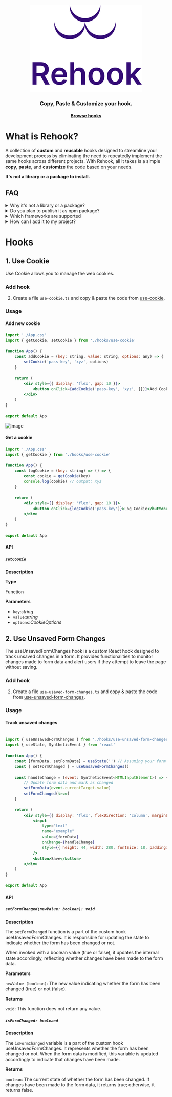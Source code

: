 <div align='center'><img src="./src/assets/icon.png"/></div>

<h3 align='center'>Copy, Paste & Customize your hook.</h3>
<h4 align='center'><a href="https://github.com/alamenai/rehook/tree/main/src/hooks" target="_blank" >Browse hooks</a></h4>

# What is Rehook?

A collection of **custom** and **reusable** hooks designed to streamline your development process by eliminating the need to repeatedly implement the same hooks across different projects. With Rehook, all it takes is a simple **copy**, **paste**, and **customize** the code based on your needs.

<b>It's not a library or a package to install.</b>

## FAQ

<details>
  <summary>Why it's not a library or a package?</summary>
    <br/>
  <p>I mean you do not install it as a dependency. It is not available or distributed via npm.
    <a href="https://github.com/alamenai/rehook/tree/main/src/hooks" target="_blank" >Pick the hook </a> you need. Copy and paste the code into your project and customize it based on your needs. The code is yours.</p>
     The idea behind this is to give you ownership and control over the code, allowing you to change, remove or add more code.
</details>

<details>
  <summary>Do you plan to publish it as npm package?</summary>
    <br/>
  <p>No. I have no plans to publish it as an npm package.</p>
</details>

<details>
  <summary>Which frameworks are supported</summary>
    <br/>
  <p>I would say any framework that supports React.</p>
</details>

<details>
  <summary>How can I add it to my project?</summary>
    <br/>
  <p>This project is written in TypeScript. I recommend using TypeScript for your projects as well. Create a folder named <code>hooks</code> inside your project and pick a hook from this <a href='https://github.com/alamenai/rehook/tree/main/src/hooks'>list</a> that solves your problem, then import it inside your component. That's it!</p>
</details>

# Hooks

## 1. Use Cookie

Use Cookie allows you to manage the web cookies.

### Add hook

2. Create a file `use-cookie.ts` and copy & paste the code from [use-cookie](https://github.com/alamenai/rehook/blob/main/src/hooks/use-cookie.ts).

### Usage

#### Add new cookie

```jsx
import './App.css'
import { getCookie, setCookie } from './hooks/use-cookie'

function App() {
    const addCookie = (key: string, value: string, options: any) => {
        setCookie('pass-key', 'xyz', options)
    }

    return (
        <div style={{ display: 'flex', gap: 10 }}>
            <button onClick={addCookie('pass-key', 'xyz', {})}>Add Cookie</button>
        </div>
    )
}

export default App

```

![image](https://github.com/alamenai/rehook/assets/20143684/dc7b3c1e-5d1f-4ea4-9af0-b764653b1017)

#### Get a cookie

```jsx
import './App.css'
import { getCookie } from './hooks/use-cookie'

function App() {
    const logCookie = (key: string) => () => {
        const cookie = getCookie(key)
        console.log(cookie) // output: xyz
    }

    return (
        <div style={{ display: 'flex', gap: 10 }}>
            <button onClick={logCookie('pass-key')}>Log Cookie</button>
        </div>
    )
}

export default App


```

#### API

##### `setCookie`

**Desscription**

**Type**

Function

**Parameters**

-   `key`:_string_
-   `value`:_string_
-   `options`:_CookieOptions_

## 2. Use Unsaved Form Changes

The useUnsavedFormChanges hook is a custom React hook designed to track unsaved changes in a form. It provides functionalities to monitor changes made to form data and alert users if they attempt to leave the page without saving.

### Add hook

2. Create a file `use-usaved-form-changes.ts` and copy & paste the code from [use-unsaved-form-changes](https://github.com/alamenai/rehook/blob/main/src/hooks/use-unsaved-form-changes.ts).

### Usage

#### Track unsaved changes

```jsx

import { useUnsavedFormChanges } from './hooks/use-unsaved-form-changes'
import { useState, SyntheticEvent } from 'react'

function App() {
    const [formData, setFormData] = useState('') // Assuming your form data is stored in state
    const { setFormChanged } = useUnsavedFormChanges()

    const handleChange = (event: SyntheticEvent<HTMLInputElement>) => {
        // Update form data and mark as changed
        setFormData(event.currentTarget.value)
        setFormChanged(true)
    }

    return (
        <div style={{ display: 'flex', flexDirection: 'column', marginLeft: 900, gap: 10, fontSize: 24 }}>
            <input
                type="text"
                name="example"
                value={formData}
                onChange={handleChange}
                style={{ height: 44, width: 280, fontSize: 18, paddingInline: 12 }}
            />
            <button>Save</button>
        </div>
    )
}

export default App

```

#### API

##### `setFormChanged(newValue: boolean): void`

**Desscription**

The `setFormChanged` function is a part of the custom hook useUnsavedFormChanges. It is responsible for updating the state to indicate whether the form has been changed or not.

When invoked with a boolean value (true or false), it updates the internal state accordingly, reflecting whether changes have been made to the form data.

**Parameters**

`newValue (boolean)`: The new value indicating whether the form has been changed (true) or not (false).

**Returns**

`void`: This function does not return any value.

##### `isFormChanged: booleand`

**Desscription**

The `isFormChanged` variable is a part of the custom hook useUnsavedFormChanges. It represents whether the form has been changed or not. When the form data is modified, this variable is updated accordingly to indicate that changes have been made.

**Returns**

`boolean`: The current state of whether the form has been changed. If changes have been made to the form data, it returns true; otherwise, it returns false.

